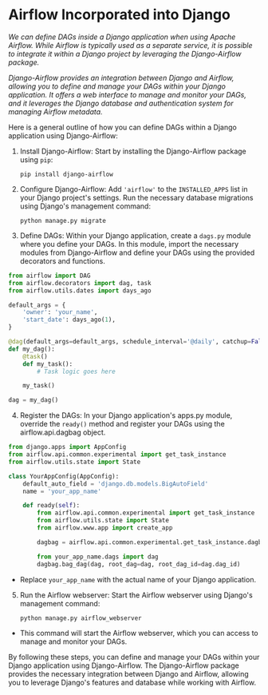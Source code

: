 # Airflow Incorporated into Django

_We can define DAGs inside a Django application when using Apache Airflow. While Airflow is typically used as a separate service, it is possible to integrate it within a Django project by leveraging the Django-Airflow package._

_Django-Airflow provides an integration between Django and Airflow, allowing you to define and manage your DAGs within your Django application. It offers a web interface to manage and monitor your DAGs, and it leverages the Django database and authentication system for managing Airflow metadata._

Here is a general outline of how you can define DAGs within a Django application using Django-Airflow:

1. Install Django-Airflow: Start by installing the Django-Airflow package using `pip`:

    `pip install django-airflow`


2. Configure Django-Airflow: Add `'airflow'` to the `INSTALLED_APPS` list in your Django project's settings. Run the necessary database migrations using Django's management command:

    `python manage.py migrate`


3. Define DAGs: Within your Django application, create a `dags.py` module where you define your DAGs. In this module, import the necessary modules from Django-Airflow and define your DAGs using the provided decorators and functions.

```py
from airflow import DAG
from airflow.decorators import dag, task
from airflow.utils.dates import days_ago

default_args = {
    'owner': 'your_name',
    'start_date': days_ago(1),
}

@dag(default_args=default_args, schedule_interval='@daily', catchup=False)
def my_dag():
    @task()
    def my_task():
        # Task logic goes here

    my_task()

dag = my_dag()
```

4. Register the DAGs: In your Django application's apps.py module, override the `ready()` method and register your DAGs using the airflow.api.dagbag object.

```py
from django.apps import AppConfig
from airflow.api.common.experimental import get_task_instance
from airflow.utils.state import State

class YourAppConfig(AppConfig):
    default_auto_field = 'django.db.models.BigAutoField'
    name = 'your_app_name'

    def ready(self):
        from airflow.api.common.experimental import get_task_instance
        from airflow.utils.state import State
        from airflow.www.app import create_app

        dagbag = airflow.api.common.experimental.get_task_instance.dagbag

        from your_app_name.dags import dag
        dagbag.bag_dag(dag, root_dag=dag, root_dag_id=dag.dag_id)
```


- Replace `your_app_name` with the actual name of your Django application.

5. Run the Airflow webserver: Start the Airflow webserver using Django's management command:

    `python manage.py airflow_webserver`

- This command will start the Airflow webserver, which you can access to manage and monitor your DAGs.


By following these steps, you can define and manage your DAGs within your Django application using Django-Airflow. The Django-Airflow package provides the necessary integration between Django and Airflow, allowing you to leverage Django's features and database while working with Airflow.
